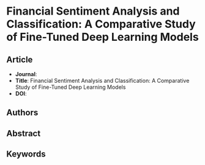 # Financial Sentiment Analysis and Classification: A Comparative Study of Fine-Tuned Deep Learning Models

## Article
* **Journal**: 
* **Title**: Financial Sentiment Analysis and Classification: A Comparative Study of Fine-Tuned Deep Learning Models
* **DOI**: 

## Authors

## Abstract

## Keywords